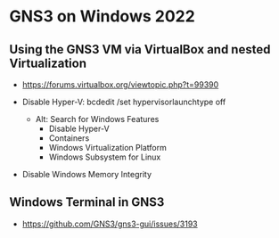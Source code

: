 # GNS3 on Windows 2022

## Using the GNS3 VM via VirtualBox and nested Virtualization

- https://forums.virtualbox.org/viewtopic.php?t=99390

- Disable Hyper-V: bcdedit /set hypervisorlaunchtype off
  - Alt: Search for Windows Features
    - Disable Hyper-V
    - Containers
    - Windows Virtualization Platform
    - Windows Subsystem for Linux
- Disable Windows Memory Integrity

## Windows Terminal in GNS3
- https://github.com/GNS3/gns3-gui/issues/3193
